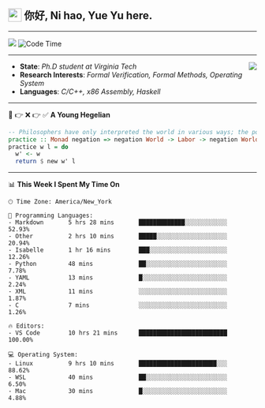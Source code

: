 <h2> <img style="vertical-align: text-bottom;" src=https://slackmojis.com/emojis/13253-yay-frog/download/ width=27> 你好, Ni hao, Yue Yu here. </h2>

---

![](https://shields.io/badge/dynamic/json?color=blue&amp;label=Visitors&amp;query=value&amp;url=https://api.countapi.xyz/hit/fishjump.fishjump) ![Code Time](https://img.shields.io/badge/Code%20Time-423%20hrs%2054%20mins-blue)

---

<img align='right' src=https://slackmojis.com/emojis/5264-coding/download> </td>

- **State**: *Ph.D student at Virginia Tech*
- **Research Interests**: *Formal Verification, Formal Methods, Operating System*
- **Languages**: *C/C++, x86 Assembly, Haskell*

---

🚫 👉 ❌ 👉 ✅ **A Young Hegelian**

``` haskell
-- Philosophers have only interpreted the world in various ways; the point is to change it.
practice :: Monad negation => negation World -> Labor -> negation World
practice w l = do
  w' <- w
  return $ new w' l
```

---


📊 **This Week I Spent My Time On** 

```text
🕑︎ Time Zone: America/New_York

💬 Programming Languages:
- Markdown       5 hrs 28 mins       █████████████░░░░░░░░░░░░     52.93%
- Other          2 hrs 10 mins       █████░░░░░░░░░░░░░░░░░░░░     20.94%
- Isabelle       1 hr 16 mins        ███░░░░░░░░░░░░░░░░░░░░░░     12.26%
- Python         48 mins             ██░░░░░░░░░░░░░░░░░░░░░░░     7.78%
- YAML           13 mins             █░░░░░░░░░░░░░░░░░░░░░░░░     2.24%
- XML            11 mins             ░░░░░░░░░░░░░░░░░░░░░░░░░     1.87%
- C              7 mins              ░░░░░░░░░░░░░░░░░░░░░░░░░     1.26%

🔥 Editors:
- VS Code        10 hrs 21 mins      █████████████████████████     100.00%

💻 Operating System:
- Linux          9 hrs 10 mins       ██████████████████████░░░     88.62%
- WSL            40 mins             ██░░░░░░░░░░░░░░░░░░░░░░░     6.50%
- Mac            30 mins             █░░░░░░░░░░░░░░░░░░░░░░░░     4.88%
```

